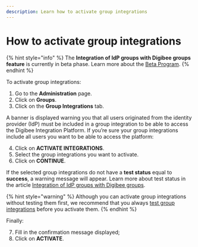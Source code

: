 ```yaml
---
description: Learn how to activate group integrations
---
```


# How to activate group integrations

{% hint style="info" %}
The **Integration of IdP groups with Digibee groups** **feature** is currently in beta phase. Learn more about the [Beta Program](https://docs.digibee.com/documentation/general/beta-program).
{% endhint %}

To activate group integrations:

1. Go to the **Administration** page.
2. Click on **Groups**.
3. Click on the **Group Integrations** tab.

A banner is displayed warning you that all users originated from the identity provider (IdP) must be included in a group integration to be able to access the Digibee Integration Platform. If you’re sure your group integrations include all users you want to be able to access the platform:

4. Click on **ACTIVATE INTEGRATIONS**.
5. Select the group integrations you want to activate.
6. Click on **CONTINUE**.

If the selected group integrations do not have a **test status** equal to **success**, a warning message will appear. Learn more about test status in the article [Integration of IdP groups with Digibee groups](./).

{% hint style="warning" %}
Although you can activate group integrations without testing them first, we recommend that you always [test group integrations](how-to-test-a-group-integration.md) before you activate them.
{% endhint %}

Finally:

7. Fill in the confirmation message displayed;
8. Click on **ACTIVATE**.
